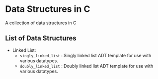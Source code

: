 # Data Structures in C

A collection of data structures in C

## List of Data Structures

* Linked List:
  * `singly_linked_list` : Singly linked list ADT template for use with various datatypes.
  * `doubly_linked_list` : Doubly linked list ADT template for use with various datatypes.
